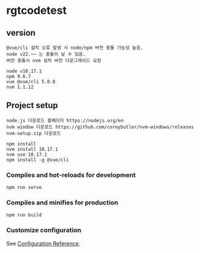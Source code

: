 # rgtcodetest

## version
```
@vue/cli 설치 오류 발생 시 node/npm 버전 충돌 가능성 높음.
node v22.~~ 는 충돌이 날 수 있음.
버전 충돌시 nvm 설치 버전 다운그레이드 요망 

node v18.17.1
npm 9.6.7
vue @vue/cli 5.0.8
nvm 1.1.12
```

## Project setup
```
node.js 다운로드 홈페이지 https://nodejs.org/en
nvm window 다운로드 https://github.com/coreybutler/nvm-windows/releases
nvm-setup.zip 다운로드

npm install
nvm install 18.17.1
nvm use 18.17.1
npm install -g @vue/cli
```

### Compiles and hot-reloads for development
```
npm run serve
```

### Compiles and minifies for production
```
npm run build
```

### Customize configuration
See [Configuration Reference](https://cli.vuejs.org/config/).
